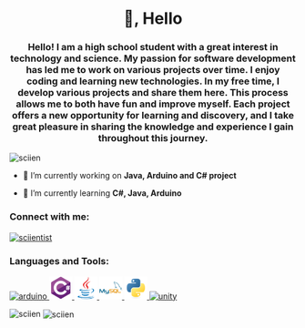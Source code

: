 <h1 align="center">👋, Hello</h1>
<h3 align="center">Hello! I am a high school student with a great interest in technology and science. My passion for software development has led me to work on various projects over time. I enjoy coding and learning new technologies. In my free time, I develop various projects and share them here. This process allows me to both have fun and improve myself. Each project offers a new opportunity for learning and discovery, and I take great pleasure in sharing the knowledge and experience I gain throughout this journey.</h3>

<p align="left"> <img src="https://komarev.com/ghpvc/?username=sciien&label=Profile%20views&color=0e75b6&style=flat" alt="sciien" /> </p>

- 🔭 I’m currently working on **Java, Arduino and C# project**

- 🌱 I’m currently learning **C#, Java, Arduino**

<h3 align="left">Connect with me:</h3>
<p align="left">
<a href="https://discord.gg/sciientist" target="blank"><img align="center" src="https://raw.githubusercontent.com/rahuldkjain/github-profile-readme-generator/master/src/images/icons/Social/discord.svg" alt="sciientist" height="30" width="40" /></a>
</p>

<h3 align="left">Languages and Tools:</h3>
<p align="left"> <a href="https://www.arduino.cc/" target="_blank" rel="noreferrer"> <img src="https://cdn.worldvectorlogo.com/logos/arduino-1.svg" alt="arduino" width="40" height="40"/> </a> <a href="https://www.w3schools.com/cs/" target="_blank" rel="noreferrer"> <img src="https://raw.githubusercontent.com/devicons/devicon/master/icons/csharp/csharp-original.svg" alt="csharp" width="40" height="40"/> </a> <a href="https://www.java.com" target="_blank" rel="noreferrer"> <img src="https://raw.githubusercontent.com/devicons/devicon/master/icons/java/java-original.svg" alt="java" width="40" height="40"/> </a> <a href="https://www.mysql.com/" target="_blank" rel="noreferrer"> <img src="https://raw.githubusercontent.com/devicons/devicon/master/icons/mysql/mysql-original-wordmark.svg" alt="mysql" width="40" height="40"/> </a> <a href="https://www.python.org" target="_blank" rel="noreferrer"> <img src="https://raw.githubusercontent.com/devicons/devicon/master/icons/python/python-original.svg" alt="python" width="40" height="40"/> </a> <a href="https://unity.com/" target="_blank" rel="noreferrer"> <img src="https://www.vectorlogo.zone/logos/unity3d/unity3d-icon.svg" alt="unity" width="40" height="40"/> </a> </p>

<p><img align="left" src="https://github-readme-stats.vercel.app/api/top-langs?username=sciien&show_icons=true&locale=en&layout=compact" alt="sciien" /></p>

<p>&nbsp;<img align="center" src="https://github-readme-stats.vercel.app/api?username=sciien&show_icons=true&locale=en" alt="sciien" /></p>
